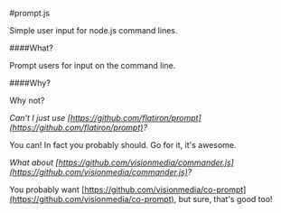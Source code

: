 #prompt.js

Simple user input for node.js command lines.

####What?

Prompt users for input on the command line.

####Why?

Why not?




*Can't I just use [https://github.com/flatiron/prompt](https://github.com/flatiron/prompt)?*

You can! In fact you probably should. Go for it, it's awesome.

*What about [https://github.com/visionmedia/commander.js](https://github.com/visionmedia/commander.js)?*

You probably want [https://github.com/visionmedia/co-prompt](https://github.com/visionmedia/co-prompt), but sure, that's good too!
